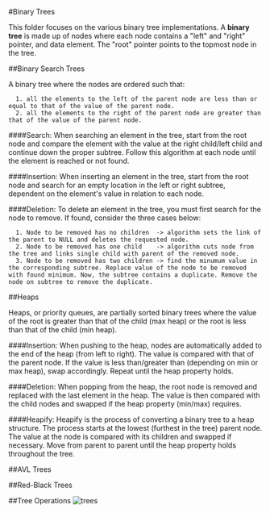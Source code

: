 #Binary Trees

This folder focuses on the various binary tree implementations. A **binary tree** is made up of nodes where each node contains a "left" and "right" pointer, and data element. The "root" pointer points to the topmost node in the tree.


##Binary Search Trees

A binary tree where the nodes are ordered such that:

      1. all the elements to the left of the parent node are less than or equal to that of the value of the parent node.
      2. all the elements to the right of the parent node are greater than that of the value of the parent node.

####Search:
When searching an element in the tree, start from the root node and compare the element with the value at the right child/left child and continue down the proper subtree. Follow this algorithm at each node until the element is reached or not found.

####Insertion: 
When inserting an element in the tree, start from the root node and search for an empty location in the left or right subtree, dependent on the element's value in relation to each node.

####Deletion: 
To delete an element in the tree, you must first search for the node to remove. If found, consider the three cases below:

      1. Node to be removed has no children  -> algorithm sets the link of the parent to NULL and deletes the requested node.
      2. Node to be removed has one child    -> algorithm cuts node from the tree and links single child with parent of the removed node.
      3. Node to be removed has two children -> find the minumum value in the corresponding subtree. Replace value of the node to be removed with found minimum. Now, the subtree contains a duplicate. Remove the node on subtree to remove the duplicate.
     

##Heaps

Heaps, or priority queues, are partially sorted binary trees where the value of the root is greater than that of the child (max heap) or the root is less than that of the child (min heap).

####Insertion: 
When pushing to the heap, nodes are automatically added to the end of the heap (from left to right). The value is compared with that of the parent node. If the value is less than/greater than (depending on min or max heap), swap accordingly. Repeat until the heap property holds.

####Deletion: 
When popping from the heap, the root node is removed and replaced with the last element in the heap. The value is then compared with the child nodes and swapped if the heap property (min/max) requires.

####Heapify: 
Heapify is the process of converting a binary tree to a heap structure. The process starts at the lowest (furthest in the tree) parent node. The value at the node is compared with its children and swapped if necessary. Move from parent to parent until the heap property holds throughout the tree.


##AVL Trees


##Red-Black Trees


##Tree Operations
![trees](https://cloud.githubusercontent.com/assets/25939990/23381739/68971250-fcf4-11e6-837d-81a64a932c44.png)
